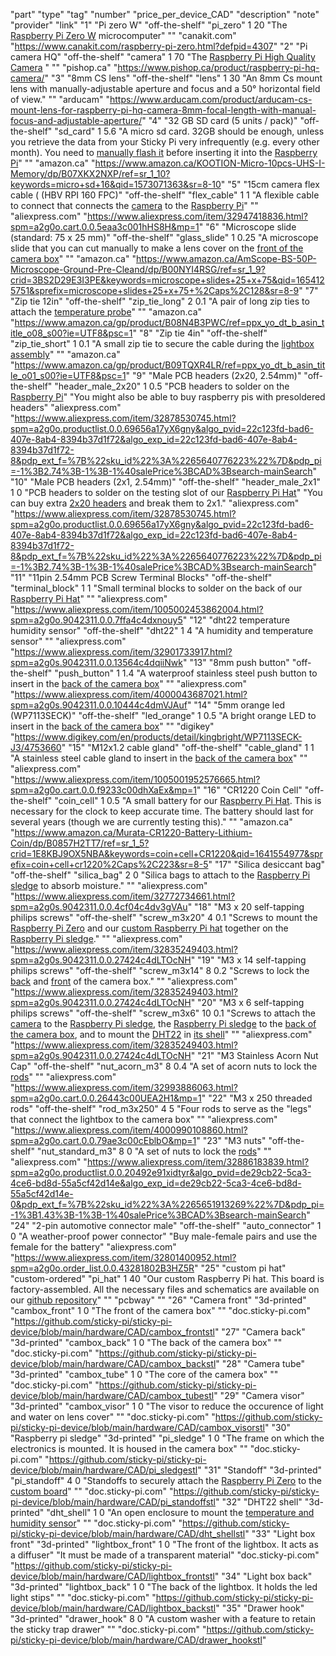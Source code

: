 "part"
"type"
"tag"
"number"
"price_per_device_CAD"
"description"
"note"
"provider"
"link"
"1"
"Pi zero W"
"off-the-shelf"
"pi_zero"
1
20
"The [Raspberry Pi Zero W](https://www.raspberrypi.com/products/raspberry-pi-zero-w/) microcomputer"
""
"canakit.com"
"https://www.canakit.com/raspberry-pi-zero.html?defpid=4307"
"2"
"Pi camera HQ"
"off-the-shelf"
"camera"
1
70
"The [Raspberry Pi High Quality Camera](https://www.raspberrypi.com/products/raspberry-pi-high-quality-camera/) "
""
"pishop.ca"
"https://www.pishop.ca/product/raspberry-pi-hq-camera/"
"3"
"8mm CS lens"
"off-the-shelf"
"lens"
1
30
"An 8mm Cs mount lens with manually-adjustable aperture and focus and a 50° horizontal field of view."
""
"arducam"
"https://www.arducam.com/product/arducam-cs-mount-lens-for-raspberry-pi-hq-camera-8mm-focal-length-with-manual-focus-and-adjustable-aperture/"
"4"
"32 GB SD card (5 units / pack)"
"off-the-shelf"
"sd_card"
1
5.6
"A micro sd card. 32GB should be enough, unless you retrieve the data from your Sticky Pi very infrequently (e.g. every other month). You need to [manually flash it](#_burn_sd_card) before inserting it into the [Raspberry Pi](#pi_zero)"
""
"amazon.ca"
"https://www.amazon.ca/KOOTION-Micro-10pcs-UHS-I-Memory/dp/B07XKX2NXP/ref=sr_1_10?keywords=micro+sd+16&qid=1573071363&sr=8-10"
"5"
"15cm camera flex cable ( (HBV RPI 160 FPC)"
"off-the-shelf"
"flex_cable"
1
1
"A flexible cable to connect that connects the [camera](#camera) to the [Raspberry Pi](#pi_zero)"
""
"aliexpress.com"
"https://www.aliexpress.com/item/32947418836.html?spm=a2g0o.cart.0.0.5eaa3c001hHS8H&mp=1"
"6"
"Microscope slide (standard: 75 x 25 mm)"
"off-the-shelf"
"glass_slide"
1
0.25
"A microscope slide that you can cut manually to make a lens cover on the [front of the camera box](#cambox_front)"
""
"amazon.ca"
"https://www.amazon.ca/AmScope-BS-50P-Microscope-Ground-Pre-Cleand/dp/B00NYI4RSG/ref=sr_1_9?crid=3BS2D29E3I3PE&keywords=microscope+slides+25+x+75&qid=1654125751&sprefix=microscope+slides+25+x+75+%2Caps%2C128&sr=8-9"
"7"
"Zip tie 12in"
"off-the-shelf"
"zip_tie_long"
2
0.1
"A pair of long zip ties to attach the [temperature probe](#dht22)"
""
"amazon.ca"
"https://www.amazon.ca/gp/product/B08N4B3PWC/ref=ppx_yo_dt_b_asin_title_o08_s00?ie=UTF8&psc=1"
"8"
"Zip tie 4in"
"off-the-shelf"
"zip_tie_short"
1
0.1
"A small zip tie to secure the cable during the [lightbox assembly](#_build_lightbox)"
""
"amazon.ca"
"https://www.amazon.ca/gp/product/B09TQXR4LR/ref=ppx_yo_dt_b_asin_title_o01_s00?ie=UTF8&psc=1"
"9"
"Male PCB headers (2x20, 2.54mm)"
"off-the-shelf"
"header_male_2x20"
1
0.5
"PCB headers to solder on the [Raspberry Pi](#pi_zero)"
"You might also be able to buy raspberry pis with presoldered headers"
"aliexpress.com"
"https://www.aliexpress.com/item/32878530745.html?spm=a2g0o.productlist.0.0.69656a17yX6gny&algo_pvid=22c123fd-bad6-407e-8ab4-8394b37d1f72&algo_exp_id=22c123fd-bad6-407e-8ab4-8394b37d1f72-8&pdp_ext_f=%7B%22sku_id%22%3A%2265640776223%22%7D&pdp_pi=-1%3B2.74%3B-1%3B-1%40salePrice%3BCAD%3Bsearch-mainSearch"
"10"
"Male PCB headers (2x1, 2.54mm)"
"off-the-shelf"
"header_male_2x1"
1
0
"PCB headers to solder on the testing slot of our [Raspberry Pi Hat](#pi_hat)"
"You can buy extra [2x20 headers](#header_male_2x20) and break them to 2x1."
"aliexpress.com"
"https://www.aliexpress.com/item/32878530745.html?spm=a2g0o.productlist.0.0.69656a17yX6gny&algo_pvid=22c123fd-bad6-407e-8ab4-8394b37d1f72&algo_exp_id=22c123fd-bad6-407e-8ab4-8394b37d1f72-8&pdp_ext_f=%7B%22sku_id%22%3A%2265640776223%22%7D&pdp_pi=-1%3B2.74%3B-1%3B-1%40salePrice%3BCAD%3Bsearch-mainSearch"
"11"
"11pin 2.54mm PCB Screw Terminal Blocks"
"off-the-shelf"
"terminal_block"
1
1
"Small terminal blocks to solder on the back of our [Raspberry Pi Hat](#pi_hat)"
""
"aliexpress.com"
"https://www.aliexpress.com/item/1005002453862004.html?spm=a2g0o.9042311.0.0.7ffa4c4dxnouy5"
"12"
"dht22 temperature humidity sensor"
"off-the-shelf"
"dht22"
1
4
"A humidity and temperature sensor"
""
"aliexpress.com"
"https://www.aliexpress.com/item/32901733917.html?spm=a2g0s.9042311.0.0.13564c4dqiiNwk"
"13"
"8mm push button"
"off-the-shelf"
"push_button"
1
1.4
"A waterproof stainless steel push button to insert in the [back of the camera box](#cambox_back)"
""
"aliexpress.com"
"https://www.aliexpress.com/item/4000043687021.html?spm=a2g0s.9042311.0.0.10444c4dmVJAuf"
"14"
"5mm orange led (WP7113SECK)"
"off-the-shelf"
"led_orange"
1
0.5
"A bright orange LED to insert in the [back of the camera box](#cambox_back)"
""
"digikey"
"https://www.digikey.com/en/products/detail/kingbright/WP7113SECK-J3/4753660"
"15"
"M12x1.2 cable gland"
"off-the-shelf"
"cable_gland"
1
1
"A stainless steel cable gland to insert in the [back of the camera box](#cambox_back)"
""
"aliexpress.com"
"https://www.aliexpress.com/item/1005001952576665.html?spm=a2g0o.cart.0.0.f9233c00dhXaEx&mp=1"
"16"
"CR1220 Coin Cell"
"off-the-shelf"
"coin_cell"
1
0.5
"A small battery for our [Raspberry Pi Hat](#pi_hat). This is necessary for the clock to keep accurate time. The battery should last for several years (though we are currently testing this)."
""
"amazon.ca"
"https://www.amazon.ca/Murata-CR1220-Battery-Lithium-Coin/dp/B0857H2TT7/ref=sr_1_5?crid=1E8KBJ9OX5NBA&keywords=coin+cell+CR1220&qid=1641554977&sprefix=coin+cell+cr1220%2Caps%2C223&sr=8-5"
"17"
"Silica desiccant bag"
"off-the-shelf"
"silica_bag"
2
0
"Silica bags to attach to the [Raspberry Pi sledge](#pi_sledge) to absorb moisture."
""
"aliexpress.com"
"https://www.aliexpress.com/item/32772734661.html?spm=a2g0s.9042311.0.0.4cf04c4dv3gVAu"
"18"
"M3 x 20 self-tapping philips screws"
"off-the-shelf"
"screw_m3x20"
4
0.1
"Screws to mount the [Raspberry Pi Zero](#pi_zero) and our [custom Raspberry Pi hat](#pi_hat) together on the [Raspberry Pi sledge](#pi_sledge)."
""
"aliexpress.com"
"https://www.aliexpress.com/item/32835249403.html?spm=a2g0s.9042311.0.0.27424c4dLTOcNH"
"19"
"M3 x 14 self-tapping philips screws"
"off-the-shelf"
"screw_m3x14"
8
0.2
"Screws to lock the [back](#cambox_back) and [front](#cambox_front) of the camera box."
""
"aliexpress.com"
"https://www.aliexpress.com/item/32835249403.html?spm=a2g0s.9042311.0.0.27424c4dLTOcNH"
"20"
"M3 x 6 self-tapping philips screws"
"off-the-shelf"
"screw_m3x6"
10
0.1
"Screws to attach the [camera](#camera) to the [Raspberry Pi sledge](#pi_sledge), the [Raspberry Pi sledge](#pi_sledge) to the [back of the camera box](#cambox_back), and to mount the [DHT22](#dht22) in [its shell](#dht_shell)"
""
"aliexpress.com"
"https://www.aliexpress.com/item/32835249403.html?spm=a2g0s.9042311.0.0.27424c4dLTOcNH"
"21"
"M3 Stainless Acorn Nut Cap"
"off-the-shelf"
"nut_acorn_m3"
8
0.4
"A set of acorn nuts to lock the [rods](#rod_m3x250)"
""
"aliexpress.com"
"https://www.aliexpress.com/item/32993886063.html?spm=a2g0o.cart.0.0.26443c00UEA2H1&mp=1"
"22"
"M3 x 250 threaded rods"
"off-the-shelf"
"rod_m3x250"
4
5
"Four rods to serve as the \"legs\" that connect the lightbox to the camera box"
""
"aliexpress.com"
"https://www.aliexpress.com/item/4000990108860.html?spm=a2g0o.cart.0.0.79ae3c00cEblbO&mp=1"
"23"
"M3 nuts"
"off-the-shelf"
"nut_standard_m3"
8
0
"A set of nuts to lock the [rods](#rod_m3x250)"
""
"aliexpress.com"
"https://www.aliexpress.com/item/32886183839.html?spm=a2g0o.productlist.0.0.20492e91xidtyr&algo_pvid=de29cb22-5ca3-4ce6-bd8d-55a5cf42d14e&algo_exp_id=de29cb22-5ca3-4ce6-bd8d-55a5cf42d14e-0&pdp_ext_f=%7B%22sku_id%22%3A%2265651913269%22%7D&pdp_pi=-1%3B1.43%3B-1%3B-1%40salePrice%3BCAD%3Bsearch-mainSearch"
"24"
"2-pin automotive connector male"
"off-the-shelf"
"auto_connector"
1
0
"A weather-proof power connector"
"Buy male-female pairs and use the female for the battery"
"aliexpress.com"
"https://www.aliexpress.com/item/32801400952.html?spm=a2g0o.order_list.0.0.43281802B3HZ5R"
"25"
"custom pi hat"
"custom-ordered"
"pi_hat"
1
40
"Our custom Raspberry Pi hat. This board is factory-assembled. All the necessary files and schematics are available on our [github repository](https://github.com/sticky-pi/sticky-pi-device/tree/main/hardware/sticky_pi_hat)"
""
"pcbway"
""
"26"
"Camera front"
"3d-printed"
"cambox_front"
1
0
"The front of the camera box"
""
"doc.sticky-pi.com"
"https://github.com/sticky-pi/sticky-pi-device/blob/main/hardware/CAD/cambox_frontstl"
"27"
"Camera back"
"3d-printed"
"cambox_back"
1
0
"The back of the camera box"
""
"doc.sticky-pi.com"
"https://github.com/sticky-pi/sticky-pi-device/blob/main/hardware/CAD/cambox_backstl"
"28"
"Camera tube"
"3d-printed"
"cambox_tube"
1
0
"The core of the camera box"
""
"doc.sticky-pi.com"
"https://github.com/sticky-pi/sticky-pi-device/blob/main/hardware/CAD/cambox_tubestl"
"29"
"Camera visor"
"3d-printed"
"cambox_visor"
1
0
"The visor to reduce the occurence of light and water on lens cover"
""
"doc.sticky-pi.com"
"https://github.com/sticky-pi/sticky-pi-device/blob/main/hardware/CAD/cambox_visorstl"
"30"
"Raspberry pi sledge"
"3d-printed"
"pi_sledge"
1
0
"The frame on which the electronics is mounted. It is housed in the camera box"
""
"doc.sticky-pi.com"
"https://github.com/sticky-pi/sticky-pi-device/blob/main/hardware/CAD/pi_sledgestl"
"31"
"Standoff"
"3d-printed"
"pi_standoff"
4
0
"Standoffs to securely attach the [Raspberry Pi Zero](#pi_zero) to the [custom board](#pi_hat)"
""
"doc.sticky-pi.com"
"https://github.com/sticky-pi/sticky-pi-device/blob/main/hardware/CAD/pi_standoffstl"
"32"
"DHT22 shell"
"3d-printed"
"dht_shell"
1
0
"An open enclosure to mount the [temperature and humidity sensor](#dht22)"
""
"doc.sticky-pi.com"
"https://github.com/sticky-pi/sticky-pi-device/blob/main/hardware/CAD/dht_shellstl"
"33"
"Light box front"
"3d-printed"
"lightbox_front"
1
0
"The front of the lightbox. It acts as a diffuser"
"It must be made of a transparent material"
"doc.sticky-pi.com"
"https://github.com/sticky-pi/sticky-pi-device/blob/main/hardware/CAD/lightbox_frontstl"
"34"
"Light box back"
"3d-printed"
"lightbox_back"
1
0
"The back of the lightbox. It holds the led light stips"
""
"doc.sticky-pi.com"
"https://github.com/sticky-pi/sticky-pi-device/blob/main/hardware/CAD/lightbox_backstl"
"35"
"Drawer hook"
"3d-printed"
"drawer_hook"
8
0
"A custom washer with a feature to retain the sticky trap drawer"
""
"doc.sticky-pi.com"
"https://github.com/sticky-pi/sticky-pi-device/blob/main/hardware/CAD/drawer_hookstl"
